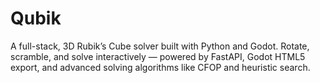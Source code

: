 # Qubik
A full-stack, 3D Rubik’s Cube solver built with Python and Godot. Rotate, scramble, and solve interactively — powered by FastAPI, Godot HTML5 export, and advanced solving algorithms like CFOP and heuristic search.
